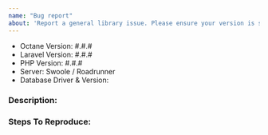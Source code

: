 ```yaml
---
name: "Bug report"
about: 'Report a general library issue. Please ensure your version is still supported: https://laravel.com/docs/releases#support-policy'
---
```


- Octane Version: #.#.#
- Laravel Version: #.#.#
- PHP Version: #.#.#
- Server: Swoole / Roadrunner
- Database Driver & Version:

### Description:


### Steps To Reproduce:
